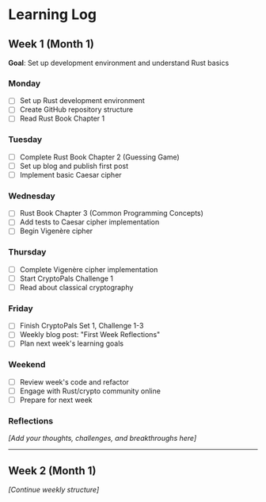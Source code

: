 # Learning Log

## Week 1 (Month 1)
**Goal**: Set up development environment and understand Rust basics

### Monday
- [ ] Set up Rust development environment
- [ ] Create GitHub repository structure
- [ ] Read Rust Book Chapter 1

### Tuesday  
- [ ] Complete Rust Book Chapter 2 (Guessing Game)
- [ ] Set up blog and publish first post
- [ ] Implement basic Caesar cipher

### Wednesday
- [ ] Rust Book Chapter 3 (Common Programming Concepts)
- [ ] Add tests to Caesar cipher implementation
- [ ] Begin Vigenère cipher

### Thursday
- [ ] Complete Vigenère cipher implementation
- [ ] Start CryptoPals Challenge 1
- [ ] Read about classical cryptography

### Friday
- [ ] Finish CryptoPals Set 1, Challenge 1-3
- [ ] Weekly blog post: "First Week Reflections"
- [ ] Plan next week's learning goals

### Weekend
- [ ] Review week's code and refactor
- [ ] Engage with Rust/crypto community online
- [ ] Prepare for next week

### Reflections
*[Add your thoughts, challenges, and breakthroughs here]*

---

## Week 2 (Month 1)
*[Continue weekly structure]*
